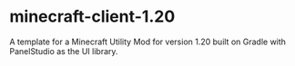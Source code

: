 # minecraft-client-1.20
A template for a Minecraft Utility Mod for version 1.20 built on Gradle with PanelStudio as the UI library.
